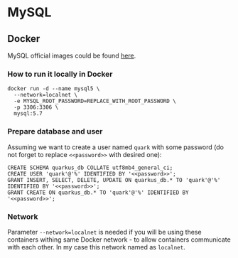 MySQL
=

## Docker

MySQL official images could be found [here](https://hub.docker.com/_/mysql).

### How to run it locally in Docker

```shell
docker run -d --name mysql5 \
  --network=localnet \
  -e MYSQL_ROOT_PASSWORD=REPLACE_WITH_ROOT_PASSWORD \
  -p 3306:3306 \
  mysql:5.7
```

### Prepare database and user

Assuming we want to create a user named `quark` with some password (do not forget to replace `<<password>>` with desired one):

```mysql
CREATE SCHEMA quarkus_db COLLATE utf8mb4_general_ci;
CREATE USER 'quark'@'%' IDENTIFIED BY '<<password>>';
GRANT INSERT, SELECT, DELETE, UPDATE ON quarkus_db.* TO 'quark'@'%' IDENTIFIED BY '<<password>>';
GRANT CREATE ON quarkus_db.* TO 'quark'@'%' IDENTIFIED BY '<<password>>';
```

### Network

Parameter `--network=localnet` is needed if you will be using these containers withing same Docker network - to allow
containers communicate with each other. In my case this network named as `localnet`.
